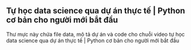 
## Tự học data science qua dự án thực tế | Python cơ bản cho người mới bắt đầu

Thư mực này chứa file data, mô tả dự án và code cho chuỗi video tự học data science qua dự án thực tế | Python cơ bản cho người mới bắt đầu
